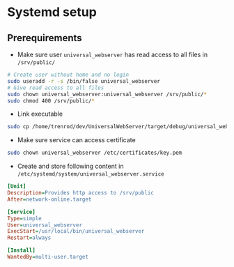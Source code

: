 # Systemd setup

## Prerequirements

- Make sure user `universal_webserver` has read access to all files in `/srv/public/`
```sh
# Create user without home and no login
sudo useradd -r -s /bin/false universal_webserver
# Give read access to all files
sudo chown universal_webserver:universal_webserver /srv/public/* 
sudo chmod 400 /srv/public/* 
```

- Link executable
```sh
sudo cp /home/trenrod/dev/UniversalWebServer/target/debug/universal_webserver /usr/local/bin/universal_webserver
```

- Make sure service can access certificate
```sh
sudo chown universal_webserver /etc/certificates/key.pem
```

- Create and store following content in `/etc/systemd/system/universal_webserver.service`
```ini
[Unit]
Description=Provides http access to /srv/public
After=network-online.target

[Service]
Type=simple
User=universal_webserver
ExecStart=/usr/local/bin/universal_webserver
Restart=always

[Install]
WantedBy=multi-user.target
```
